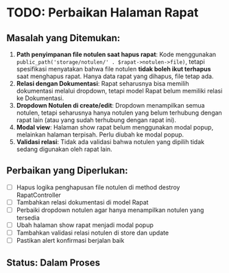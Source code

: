 # TODO: Perbaikan Halaman Rapat

## Masalah yang Ditemukan:
1. **Path penyimpanan file notulen saat hapus rapat**: Kode menggunakan `public_path('storage/notulen/' . $rapat->notulen->file)`, tetapi spesifikasi menyatakan bahwa file notulen **tidak boleh ikut terhapus** saat menghapus rapat. Hanya data rapat yang dihapus, file tetap ada.
2. **Relasi dengan Dokumentasi**: Rapat seharusnya bisa memilih dokumentasi melalui dropdown, tetapi model Rapat belum memiliki relasi ke Dokumentasi.
3. **Dropdown Notulen di create/edit**: Dropdown menampilkan semua notulen, tetapi seharusnya hanya notulen yang belum terhubung dengan rapat lain (atau yang sudah terhubung dengan rapat ini).
4. **Modal view**: Halaman show rapat belum menggunakan modal popup, melainkan halaman terpisah. Perlu diubah ke modal popup.
5. **Validasi relasi**: Tidak ada validasi bahwa notulen yang dipilih tidak sedang digunakan oleh rapat lain.

## Perbaikan yang Diperlukan:
- [ ] Hapus logika penghapusan file notulen di method destroy RapatController
- [ ] Tambahkan relasi dokumentasi di model Rapat
- [ ] Perbaiki dropdown notulen agar hanya menampilkan notulen yang tersedia
- [ ] Ubah halaman show rapat menjadi modal popup
- [ ] Tambahkan validasi relasi notulen di store dan update
- [ ] Pastikan alert konfirmasi berjalan baik

## Status: Dalam Proses
